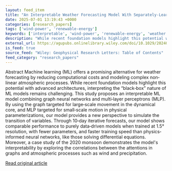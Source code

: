 ```yaml
---
layout: feed_item
title: "An Interpretable Weather Forecasting Model With Separately‐Learned Dynamics and Physics Neural Networks"
date: 2025-07-01 13:19:43 +0000
categories: [research_papers]
tags: ['wind-power', 'renewable-energy']
keywords: ['interpretable', 'wind-power', 'renewable-energy', 'weather', 'forecasting']
description: "While recent foundation models highlight this potential with advanced architectures, interpreting the “black‐box” nature of ML models remains challenging"
external_url: https://agupubs.onlinelibrary.wiley.com/doi/10.1029/2024GL114310?af=R
is_feed: true
source_feed: "Wiley: Geophysical Research Letters: Table of Contents"
feed_category: "research_papers"
---
```


Abstract Machine learning (ML) offers a promising alternative for weather forecasting by reducing computational costs and modeling complex non‐linear atmospheric processes. While recent foundation models highlight this potential with advanced architectures, interpreting the “black‐box” nature of ML models remains challenging. This study proposes an interpretable ML model combining graph neural networks and multi‐layer perceptrons (MLP). By using the graph targeted for large‐scale movement in the dynamical core, and MLP targeted for small‐scale motion in physical parameterizations, our model provides a new perspective to simulate the transition of variables. Through 10‐day iterative forecasts, our model shows comparable performance to purely data‐driven models when trained at 1.5° resolution, with fewer parameters, and faster training speed than physics‐informed neural networks, like those solving differential equations. Moreover, a case study of the 2020 monsoon demonstrates the model's interpretability by exploring the correlations between the attentions in graphs and atmospheric processes such as wind and precipitation.

[Read original article](https://agupubs.onlinelibrary.wiley.com/doi/10.1029/2024GL114310?af=R)
